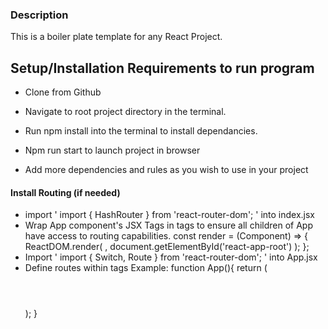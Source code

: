 ### Description
 This is a boiler plate template for any React Project. 

 ## Setup/Installation Requirements to run program
 - Clone from Github

- Navigate to root project directory in the terminal.

- Run npm install into the terminal to install dependancies.

- Npm run start to launch project in browser

- Add more dependencies and rules as you wish to use in your project

#### Install Routing (if needed)
- import ' import { HashRouter } from 'react-router-dom'; ' into index.jsx
- Wrap App component's JSX Tags in <HashRouter> tags to ensure all children of App have access to routing capabilities. 
    const render = (Component) => {
    ReactDOM.render(
        <AppContainer>
        <HashRouter>
            <Component/>
        </HashRouter>
        </AppContainer>,
        document.getElementById('react-app-root')
    );
    };
- Import ' import { Switch, Route } from 'react-router-dom'; ' into App.jsx
- Define routes within <Switch> tags
    Example:
        function App(){
            return (
                <div>
                <Header/>
                <Switch>
                    <Route exact path='/' component={TicketList} />
                </Switch>
                </div>
            );
        }
